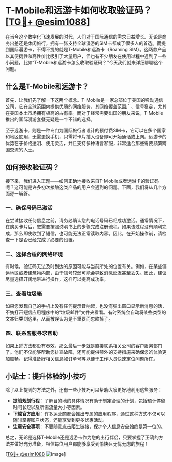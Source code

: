# T-Mobile和远游卡如何收取验证码？[[TG💪+ @esim1088](https://t.me/s/esim1088)]

在当今这个数字化飞速发展的时代，人们对于国际通信的需求日益增长。无论是商务出差还是休闲旅行，拥有一张支持全球漫游的SIM卡都成了很多人的首选。而提到国际漫游卡，不得不提的就是T-Mobile和远游卡（Roaming SIM）。这两款产品以其便捷性和高性价比吸引了大量用户，但也有不少朋友在使用过程中遇到了一些小问题，比如“T-Mobile和远游卡怎么收取验证码？”今天我们就来详细聊聊这个问题。

## 什么是T-Mobile和远游卡？

首先，让我们先了解一下这两个概念。T-Mobile是一家总部位于美国的移动通信公司，它在全球范围内提供优质的网络服务，其网络覆盖范围广、信号稳定，尤其在美国本土市场拥有极高的占有率。而对于经常需要出国的朋友来说，T-Mobile推出的国际漫游套餐无疑是一个不错的选择。

至于远游卡，则是一种专门为国际旅行者设计的预付费SIM卡，它可以在多个国家和地区使用，无需更换手机，只需将卡片插入设备即可开始通话或上网。远游卡的优势在于价格透明、使用灵活，并且支持多种语言客服，非常适合那些需要频繁跨国交流的人士。

## 如何接收验证码？

接下来，我们进入正题——如何正确地接收来自T-Mobile或者远游卡的验证码呢？这可能是许多初次接触这类产品的用户会遇到的问题。下面，我们将从几个方面逐一解答。

### 一、确保号码已激活

在尝试接收任何信息之前，请务必确认您的电话号码已经成功激活。通常情况下，在购买卡片后，您需要按照说明书上的步骤完成注册流程。如果该过程没有顺利完成，那么即使收到了短信，也可能无法正常读取内容。因此，在开始操作前，请检查一下是否已经完成了必要的设置。

### 二、选择合适的网络环境

有时候，验证码无法及时到达的原因可能与当前所处的位置有关。例如，在某些偏远地区或者建筑物内部，由于信号较弱可能会导致消息延迟甚至丢失。因此，建议尽量选择开阔地带进行操作，这样可以提高成功率。

### 三、查看垃圾箱

如果您发现自己的手机上没有任何提示音响起，也没有弹出窗口显示新消息的话，不妨打开短信应用程序中的“垃圾邮件”文件夹看看。有时系统会自动将某些类型的文本归类到这里，从而被误认为是不重要而忽略掉了。

### 四、联系客服寻求帮助

如果上述方法都没有奏效，那么最后一步就是直接联系相关公司的客户服务部门了。他们不仅能够帮助您排查故障，还可能提供额外的支持措施来确保您的体验更加顺畅。记得准备好相关信息如订单号等以便于工作人员快速定位问题所在。

## 小贴士：提升体验的小技巧

除了以上提到的方法之外，还有一些小技巧可以帮助大家更好地利用这些服务：

- **提前规划行程**：了解目的地的具体情况有助于制定合理的计划，包括预计停留时间长短以及所需流量大小等因素。
- **下载官方应用**：许多运营商都会推出专属的应用程序，通过这种方式不仅可以随时掌握账户状态，还能享受到更多优惠活动。
- **注意安全事项**：不要随意点击陌生链接，保护个人信息安全始终是第一位的。

总之，无论是选择T-Mobile还是远游卡作为您的出行伴侣，只要掌握了正确的方法并做好充分准备，相信每位用户都能够享受到愉快且无忧无虑的旅程！

[[TG💪+ @esim1088](https://t.me/s/esim1088) ![Image](https://i.postimg.cc/4NQfJmqS/Snipaste-2025-05-13-00-14-12.png)]